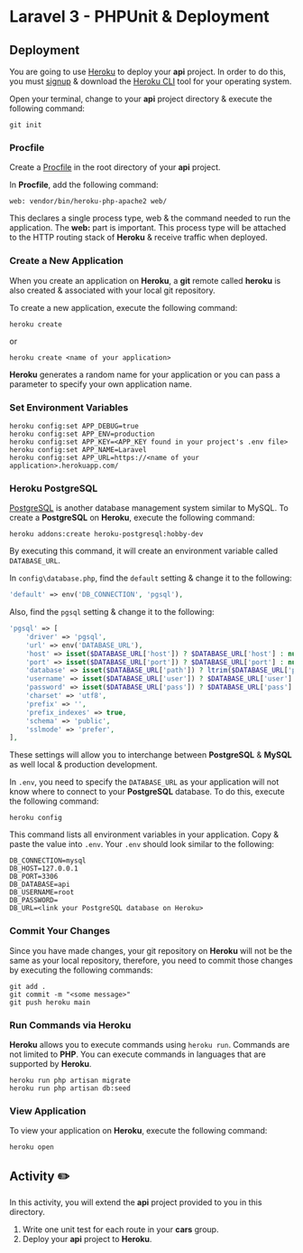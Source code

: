 # Laravel 3 - PHPUnit & Deployment

<!-- ## PHPUnit -->

## Deployment

You are going to use [Heroku](https://www.heroku.com/) to deploy your **api** project. In order to do this, you must [signup](https://signup.heroku.com/) & download the [Heroku CLI](https://devcenter.heroku.com/articles/heroku-cli#download-and-install) tool for your operating system.

Open your terminal, change to your **api** project directory & execute the following command:

```
git init
```

### Procfile

Create a [Procfile](https://devcenter.heroku.com/articles/procfile) in the root directory of your **api** project.

In **Procfile**, add the following command:

```
web: vendor/bin/heroku-php-apache2 web/
```

This declares a single process type, web & the command needed to run the application. The **web:** part is important. This process type will be attached to the HTTP routing stack of **Heroku** & receive traffic when deployed.

### Create a New Application

When you create an application on **Heroku**, a **git** remote called **heroku** is also created & associated with your local git repository.

To create a new application, execute the following command:

```
heroku create
```
or

```
heroku create <name of your application> 
```

**Heroku** generates a random name for your application or you can pass a parameter to specify your own application name.

### Set Environment Variables

```
heroku config:set APP_DEBUG=true
heroku config:set APP_ENV=production
heroku config:set APP_KEY=<APP_KEY found in your project's .env file>
heroku config:set APP_NAME=Laravel
heroku config:set APP_URL=https://<name of your application>.herokuapp.com/
```

### Heroku PostgreSQL

[PostgreSQL](https://www.heroku.com/postgres) is another database management system similar to MySQL. To create a **PostgreSQL** on **Heroku**, execute the following command:

```
heroku addons:create heroku-postgresql:hobby-dev
```

By executing this command, it will create an environment variable called `DATABASE_URL`.

In `config\database.php`, find the `default` setting & change it to the following:

```php
'default' => env('DB_CONNECTION', 'pgsql'),
```

Also, find the `pgsql` setting & change it to the following:

```php
'pgsql' => [
    'driver' => 'pgsql',
    'url' => env('DATABASE_URL'),
    'host' => isset($DATABASE_URL['host']) ? $DATABASE_URL['host'] : null,
    'port' => isset($DATABASE_URL['port']) ? $DATABASE_URL['port'] : null,
    'database' => isset($DATABASE_URL['path']) ? ltrim($DATABASE_URL['path'], '/') : null,
    'username' => isset($DATABASE_URL['user']) ? $DATABASE_URL['user'] : null,
    'password' => isset($DATABASE_URL['pass']) ? $DATABASE_URL['pass'] : null,
    'charset' => 'utf8',
    'prefix' => '',
    'prefix_indexes' => true,
    'schema' => 'public',
    'sslmode' => 'prefer',
],
```

These settings will allow you to interchange between **PostgreSQL** & **MySQL** as well local & production development.

In `.env`, you need to specify the `DATABASE_URL` as your application will not know where to connect to your **PostgreSQL** database. To do this, execute the following command:

```
heroku config
```

This command lists all environment variables in your application. Copy & paste the value into `.env`. Your `.env` should look similar to the following:

```
DB_CONNECTION=mysql
DB_HOST=127.0.0.1
DB_PORT=3306
DB_DATABASE=api
DB_USERNAME=root
DB_PASSWORD=
DB_URL=<link your PostgreSQL database on Heroku>
```

### Commit Your Changes

Since you have made changes, your git repository on **Heroku** will not be the same as your local repository, therefore, you need to commit those changes by executing the following commands:

```
git add .
git commit -m "<some message>"
git push heroku main
```

### Run Commands via Heroku

**Heroku** allows you to execute commands using `heroku run`. Commands are not limited to **PHP**. You can execute commands in languages that are supported by **Heroku**.

```
heroku run php artisan migrate
heroku run php artisan db:seed
```

### View Application
To view your application on **Heroku**, execute the following command:

```
heroku open
```

## Activity ✏️
In this activity, you will extend the **api** project provided to you in this directory. 

1. Write one unit test for each route in your **cars** group.
2. Deploy your **api** project to **Heroku**.
